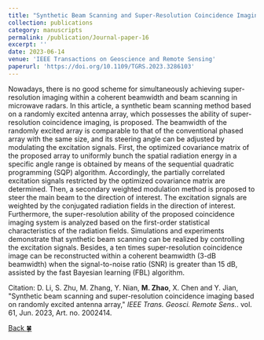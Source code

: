 ```yaml
---
title: "Synthetic Beam Scanning and Super-Resolution Coincidence Imaging Based on Randomly Excited Antenna Array"
collection: publications
category: manuscripts
permalink: /publication/Journal-paper-16
excerpt: ''
date: 2023-06-14
venue: 'IEEE Transactions on Geoscience and Remote Sensing'
paperurl: 'https://doi.org/10.1109/TGRS.2023.3286103'
---
```


Nowadays, there is no good scheme for simultaneously achieving super-resolution imaging within a coherent beamwidth and beam scanning in microwave radars. In this article, a synthetic beam scanning method based on a randomly excited antenna array, which possesses the ability of super-resolution coincidence imaging, is proposed. The beamwidth of the randomly excited array is comparable to that of the conventional phased array with the same size, and its steering angle can be adjusted by modulating the excitation signals. First, the optimized covariance matrix of the proposed array to uniformly bunch the spatial radiation energy in a specific angle range is obtained by means of the sequential quadratic programming (SQP) algorithm. Accordingly, the partially correlated excitation signals restricted by the optimized covariance matrix are determined. Then, a secondary weighted modulation method is proposed to steer the main beam to the direction of interest. The excitation signals are weighted by the conjugated radiation fields in the direction of interest. Furthermore, the super-resolution ability of the proposed coincidence imaging system is analyzed based on the first-order statistical characteristics of the radiation fields. Simulations and experiments demonstrate that synthetic beam scanning can be realized by controlling the excitation signals. Besides, a ten times super-resolution coincidence image can be reconstructed within a coherent beamwidth (3-dB beamwidth) when the signal-to-noise ratio (SNR) is greater than 15 dB, assisted by the fast Bayesian learning (FBL) algorithm.

Citation: D. Li, S. Zhu, M. Zhang, Y. Nian, **M. Zhao**, X. Chen and Y. Jian, &quot;Synthetic beam scanning and super-resolution coincidence imaging based on randomly excited antenna array,&quot; <i>IEEE Trans. Geosci. Remote Sens.</i>. vol. 61, Jun. 2023, Art. no. 2002414.

[Back :four_leaf_clover:](../publications/)
